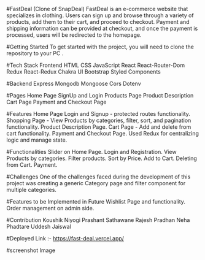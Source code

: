 #FastDeal (Clone of SnapDeal)
FastDeal is an e-commerce website that specializes in clothing. Users can sign up and browse through a variety of products, add them to their cart, and proceed to checkout. Payment and shipping information can be provided at checkout, and once the payment is processed, users will be redirected to the homepage.

#Getting Started
To get started with the project, you will need to clone the repository to your PC .

#Tech Stack
Frontend
HTML
CSS
JavaScript
React
React-Router-Dom
Redux
React-Redux
Chakra UI
Bootstrap
Styled Components

#Backend
Express
Mongodb
Mongoose
Cors
Dotenv

#Pages
Home Page
SignUp and Login
Products Page
Product Description
Cart Page
Payment and Checkout Page

#Features
Home Page
Login and Signup - protected routes functionality.
Shopping Page - View Products by categories, filter, sort, and pagination functionality.
Product Description Page.
Cart Page - Add and delete from cart functionality.
Payment and Checkout Page.
Used Redux for centralizing logic and manage state.

#Functionalities
Slider on Home Page.
Login and Registration.
View Products by categories.
Filter products.
Sort by Price.
Add to Cart.
Deleting from Cart.
Payment.

#Challenges
One of the challenges faced during the development of this project was creating a generic Category page and filter component for multiple categories.

#Features to be Implemented in Future
Wishlist Page and functionality.
Order management on admin side.

#Contribution
Koushik Niyogi
Prashant Sathawane
Rajesh Pradhan
Neha Phadtare
Uddesh Jaiswal

#Deployed Link :- https://fast-deal.vercel.app/

#screenshot
Image

